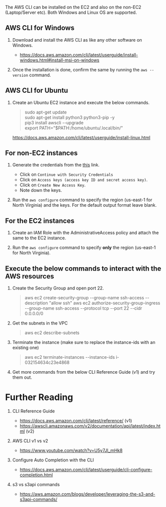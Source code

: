 The AWS CLI can be installed on the EC2 and also on the non-EC2 (Laptop/Server etc). Both Windows and Linux OS are supported.

## AWS CLI for Windows

1. Download and install the AWS CLI as like any other software on Windows.
    - https://docs.aws.amazon.com/cli/latest/userguide/install-windows.html#install-msi-on-windows

1. Once the installation is done, confirm the same by running the `aws --version` command.

## AWS CLI for Ubuntu

1. Create an Ubuntu EC2 instance and execute the below commands.
    >sudo apt-get update\
    >sudo apt-get install python3 python3-pip -y\
    >pip3 install awscli --upgrade\
    >export PATH="$PATH:/home/ubuntu/.local/bin/"

    https://docs.aws.amazon.com/cli/latest/userguide/install-linux.html

## For **non-EC2** instances

1. Generate the credentials from the [this](https://console.aws.amazon.com/iam/home?region=us-east-1#/security_credential) link.
    - Click on `Continue with Security Credentials`
    - Click on `Access keys (access key ID and secret access key)`.
    - Click on `Create New Access Key`.
    - Note down the keys.

1. Run the `aws configure` command to specify the region (us-east-1 for North Virginia) and the keys. For the default output format leave blank.

## For the **EC2** instances

1. Create an IAM Role with the AdministrativeAccess policy and attach the same to the EC2 instance.

1. Run the `aws configure` command to specify **only** the region (us-east-1 for North Virginia).

## Execute the below commands to interact with the AWS resources

1. Create the Security Group and open port 22.
    >aws ec2 create-security-group --group-name ssh-access --description "allow ssh"
    >aws ec2 authorize-security-group-ingress --group-name ssh-access --protocol tcp --port 22 --cidr 0.0.0.0/0

1. Get the subnets in the VPC
    >aws ec2 describe-subnets

1. Terminate the instance (make sure to replace the instance-ids with an existing one)
    >aws ec2 terminate-instances --instance-ids i-032154634c23e4868

1. Get more commands from the below CLI Reference Guide (v1) and try them out.

# Further Reading

1. CLI Reference Guide
    - https://docs.aws.amazon.com/cli/latest/reference/ (v1)
    - https://awscli.amazonaws.com/v2/documentation/api/latest/index.html (v2)

1. AWS CLI v1 vs v2
    - https://www.youtube.com/watch?v=U5y7JI_mHk8

1. Configure Auto Completion with the CLI
    - https://docs.aws.amazon.com/cli/latest/userguide/cli-configure-completion.html

1. s3 vs s3api commands
    - https://aws.amazon.com/blogs/developer/leveraging-the-s3-and-s3api-commands/